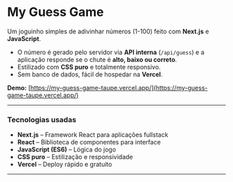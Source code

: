# My Guess Game

Um joguinho simples de adivinhar números (1-100) feito com **Next.js** e **JavaScript**.  

- O número é gerado pelo servidor via **API interna** (`/api/guess`) e a aplicação responde se o chute é **alto, baixo ou correto**.  
- Estilizado com **CSS puro** e totalmente responsivo.  
- Sem banco de dados, fácil de hospedar na **Vercel**.  

**Demo:** [https://my-guess-game-taupe.vercel.app/](https://my-guess-game-taupe.vercel.app/)

---

### Tecnologias usadas
- **Next.js** – Framework React para aplicações fullstack  
- **React** – Biblioteca de componentes para interface  
- **JavaScript (ES6)** – Lógica do jogo  
- **CSS puro** – Estilização e responsividade  
- **Vercel** – Deploy rápido e gratuito  

---

